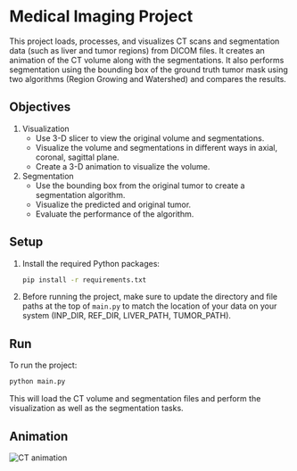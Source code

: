 # Medical Imaging Project

This project loads, processes, and visualizes CT scans and segmentation data (such as liver and tumor regions) from DICOM files. It creates an animation of the CT volume along with the segmentations. It also performs segmentation using the bounding box of the ground truth tumor mask using two algorithms (Region Growing and Watershed) and compares the results.

## Objectives
1. Visualization
   - Use 3-D slicer to view the original volume and segmentations.
   - Visualize the volume and segmentations in different ways in axial, coronal, sagittal plane.
   - Create a 3-D animation to visualize the volume.
2. Segmentation
   - Use the bounding box from the original tumor to create a segmentation algorithm.
   - Visualize the predicted and original tumor.
   - Evaluate the performance of the algorithm.

## Setup

1. Install the required Python packages:

   ```bash
   pip install -r requirements.txt
   ```

2. Before running the project, make sure to update the directory and file paths at the top of `main.py` to match the location of your data on your system (INP_DIR, REF_DIR, LIVER_PATH, TUMOR_PATH).

## Run

To run the project:

```bash
python main.py
```

This will load the CT volume and segmentation files and perform the visualization as well as the segmentation tasks.

## Animation 
![CT animation](animation.gif)

